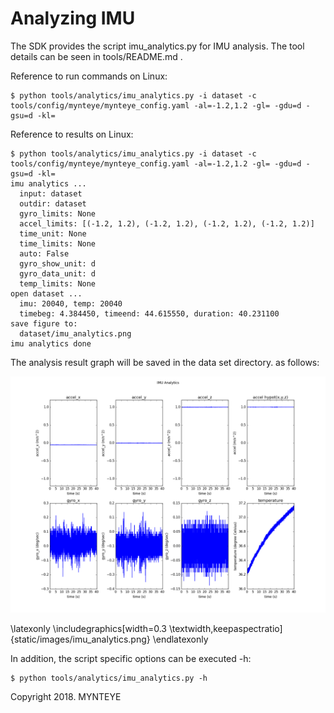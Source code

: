 # Analyzing IMU
The SDK provides the script imu_analytics.py for IMU analysis. The tool details can be seen in tools/README.md .

Reference to run commands on Linux:

```
$ python tools/analytics/imu_analytics.py -i dataset -c tools/config/mynteye/mynteye_config.yaml -al=-1.2,1.2 -gl= -gdu=d -gsu=d -kl=
```

Reference to results on Linux:

```
$ python tools/analytics/imu_analytics.py -i dataset -c tools/config/mynteye/mynteye_config.yaml -al=-1.2,1.2 -gl= -gdu=d -gsu=d -kl=
imu analytics ...
  input: dataset
  outdir: dataset
  gyro_limits: None
  accel_limits: [(-1.2, 1.2), (-1.2, 1.2), (-1.2, 1.2), (-1.2, 1.2)]
  time_unit: None
  time_limits: None
  auto: False
  gyro_show_unit: d
  gyro_data_unit: d
  temp_limits: None
open dataset ...
  imu: 20040, temp: 20040
  timebeg: 4.384450, timeend: 44.615550, duration: 40.231100
save figure to:
  dataset/imu_analytics.png
imu analytics done
```

The analysis result graph will be saved in the data set directory. as follows:

![imu analytics](static/images/imu_analytics.png)                      

\latexonly
\includegraphics[width=0.3
\textwidth,keepaspectratio]{static/images/imu_analytics.png}
\endlatexonly

In addition, the script specific options can be executed -h:

```
$ python tools/analytics/imu_analytics.py -h
```



Copyright 2018. MYNTEYE
